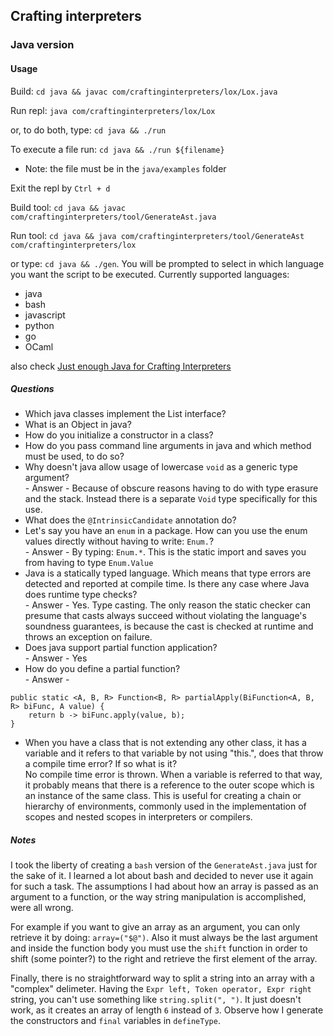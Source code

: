 ## Crafting interpreters 

### Java version

#### Usage

Build: `cd java && javac com/craftinginterpreters/lox/Lox.java`

Run repl: `java com/craftinginterpreters/lox/Lox`

or, to do both, type: `cd java && ./run`

To execute a file run: `cd java && ./run ${filename}`

- Note: the file must be in the `java/examples` folder

Exit the repl by `Ctrl + d`

Build tool: `cd java && javac com/craftinginterpreters/tool/GenerateAst.java`

Run tool: `cd java && java com/craftinginterpreters/tool/GenerateAst com/craftinginterpreters/lox`

or type: `cd java && ./gen`. You will be prompted to select in which language you want the script to be executed. Currently supported languages: 
* java
* bash
* javascript
* python
* go
* OCaml



also check [Just enough Java for Crafting Interpreters](https://jesse.sh/just-enough-java-for-crafting-interpreters/)

##### Questions

* Which java classes implement the List interface?
* What is an Object in java?
* How do you initialize a constructor in a class?
* How do you pass command line arguments in java and which method must be used, to do so?
* Why doesn't java allow usage of lowercase `void` as a generic type argument?<br /> - Answer - Because of obscure reasons having to do with type erasure and the stack. Instead there is a separate `Void` type specifically for this use.
* What does the `@IntrinsicCandidate` annotation do?
* Let's say you have an `enum` in a package. How can you use the enum values directly without having to write: `Enum.`?<br /> - Answer - By typing: `Enum.*`. This is the static import and saves you from having to type `Enum.Value`
* Java is a statically typed language. Which means that type errors are detected and reported at compile time. Is there any case where Java does runtime type checks?<br /> - Answer - Yes. Type casting. The only reason the static checker can presume that casts always succeed without violating the language's soundness guarantees, is because the cast is checked at runtime and throws an exception on failure.
* Does java support partial function application?<br/> - Answer - Yes
* How do you define a partial function? <br/> - Answer - 
```
public static <A, B, R> Function<B, R> partialApply(BiFunction<A, B, R> biFunc, A value) {
    return b -> biFunc.apply(value, b);
}
```
* When you have a class that is not extending any other class, it has a variable and it refers to that variable by not using "this.", does that throw a compile time error? If so what is it?<br /> No compile time error is thrown. When a variable is referred to that way, it probably means that there is a reference to the outer scope which is an instance of the same class. This is useful for creating a chain or hierarchy of environments, commonly used in the implementation of scopes and nested scopes in interpreters or compilers.


##### Notes

I took the liberty of creating a `bash` version of the `GenerateAst.java` just for the sake of it. I learned a lot about bash and 
decided to never use it again for such a task. The assumptions I had about how an array is passed as an argument to a function, or
the way string manipulation is accomplished, were all wrong. 

For example if you want to give an array as an argument, you can only retrieve it by doing: `array=("$@")`.
Also it must always be the last argument and inside the function body you must use the `shift` function in order to shift (some pointer?) to the right and retrieve the first element of the array.

Finally, there is no straightforward way to split a string into an array with a "complex" delimeter. 
Having the `Expr left, Token operator, Expr right` string, you can't use something like `string.split(", ")`.
It just doesn't work, as it creates an array of length `6` instead of `3`. Observe how I generate the constructors and `final` variables in `defineType`.